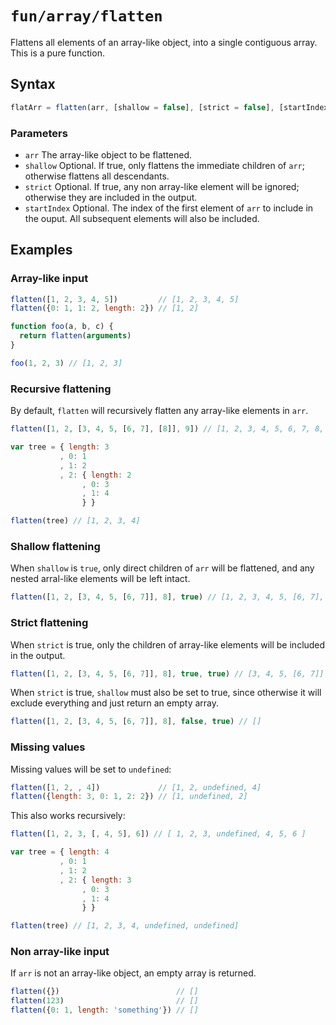 # `fun/array/flatten`

Flattens all elements of an array-like object, into a single contiguous array. This is a pure function.

## Syntax

```javascript
flatArr = flatten(arr, [shallow = false], [strict = false], [startIndex = false])
```
### Parameters

- `arr` The array-like object to be flattened.
- `shallow` Optional. If true, only flattens the immediate children of `arr`; otherwise flattens all descendants.
- `strict` Optional. If true, any non array-like element will be ignored; otherwise they are included in the output.
- `startIndex` Optional. The index of the first element of `arr` to include in the ouput. All subsequent elements will also be included.

## Examples

### Array-like input

```javascript
flatten([1, 2, 3, 4, 5])         // [1, 2, 3, 4, 5]
flatten({0: 1, 1: 2, length: 2}) // [1, 2]
```

```javascript
function foo(a, b, c) {
  return flatten(arguments)
}

foo(1, 2, 3) // [1, 2, 3]
```

### Recursive flattening

By default, `flatten` will recursively flatten any array-like elements in `arr`.

```javascript
flatten([1, 2, [3, 4, 5, [6, 7], [8]], 9]) // [1, 2, 3, 4, 5, 6, 7, 8, 9])
```

```javascript
var tree = { length: 3
           , 0: 1
           , 1: 2
           , 2: { length: 2
                , 0: 3
                , 1: 4
                } }

flatten(tree) // [1, 2, 3, 4]
```

### Shallow flattening

When `shallow` is `true`, only direct children of `arr` will be flattened, and any nested arral-like elements will be left intact.

```javascript
flatten([1, 2, [3, 4, 5, [6, 7]], 8], true) // [1, 2, 3, 4, 5, [6, 7], 8]
```

### Strict flattening

When `strict` is true, only the children of array-like elements will be included in the output.

```javascript
flatten([1, 2, [3, 4, 5, [6, 7]], 8], true, true) // [3, 4, 5, [6, 7]]
```

When `strict` is true, `shallow` must also be set to true, since otherwise it will exclude everything and just return an empty array.

```javascript
flatten([1, 2, [3, 4, 5, [6, 7]], 8], false, true) // []
```

### Missing values

Missing values will be set to `undefined`:

```javascript
flatten([1, 2, , 4])             // [1, 2, undefined, 4]
flatten({length: 3, 0: 1, 2: 2}) // [1, undefined, 2]
```

This also works recursively:

```javascript
flatten([1, 2, 3, [, 4, 5], 6]) // [ 1, 2, 3, undefined, 4, 5, 6 ]
```

```javascript
var tree = { length: 4
           , 0: 1
           , 1: 2
           , 2: { length: 3
                , 0: 3
                , 1: 4
                } }

flatten(tree) // [1, 2, 3, 4, undefined, undefined]
```

### Non array-like input

If `arr` is not an array-like object, an empty array is returned.

```javascript
flatten({})                          // []
flatten(123)                         // []
flatten({0: 1, length: 'something'}) // []
```